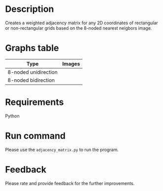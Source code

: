 # Description
Creates a weighted adjacency matrix for any 2D coordinates of rectangular or non-rectangular grids based on the 8-noded nearest neigbors image.

# Graphs table
| Type | Images |
| --- | --- |
| 8-noded unidirection |  |
| 8-noded bidirection | |

# Requirements
Python <br />

# Run command
Please use the `adjacency_matrix.py` to run the program.

# Feedback
Please rate and provide feedback for the further improvements.
